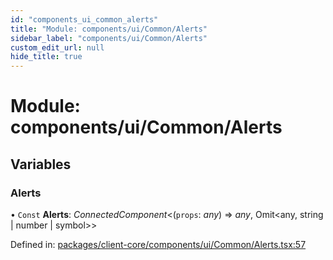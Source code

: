 ```yaml
---
id: "components_ui_common_alerts"
title: "Module: components/ui/Common/Alerts"
sidebar_label: "components/ui/Common/Alerts"
custom_edit_url: null
hide_title: true
---
```


# Module: components/ui/Common/Alerts

## Variables

### Alerts

• `Const` **Alerts**: *ConnectedComponent*<(`props`: *any*) => *any*, Omit<any, string \| number \| symbol\>\>

Defined in: [packages/client-core/components/ui/Common/Alerts.tsx:57](https://github.com/xr3ngine/xr3ngine/blob/66a84a950/packages/client-core/components/ui/Common/Alerts.tsx#L57)
